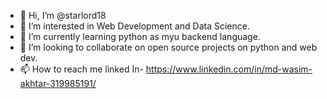 - 👋 Hi, I’m @starlord18
- 👀 I’m interested in Web Development and Data Science.
- 🌱 I’m currently learning python as myu backend language.
- 💞️ I’m looking to collaborate on open source projects on python and web dev.
- 📫 How to reach me linked In- https://www.linkedin.com/in/md-wasim-akhtar-319985191/

<!---
starlord18/starlord18 is a ✨ special ✨ repository because its `README.md` (this file) appears on your GitHub profile.
You can click the Preview link to take a look at your changes.
--->
